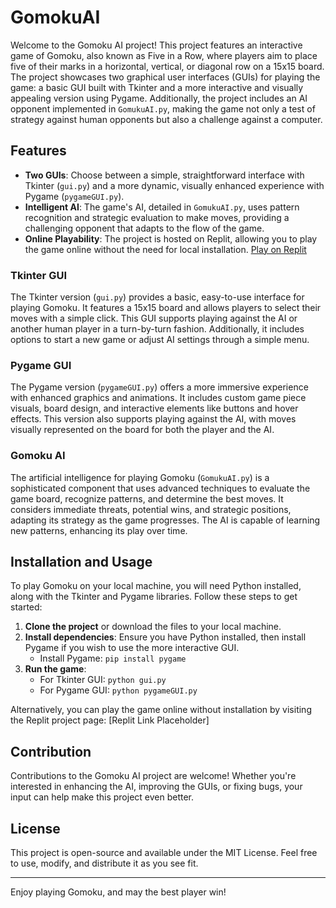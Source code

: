 # GomokuAI

Welcome to the Gomoku AI project! This project features an interactive game of Gomoku, also known as Five in a Row, where players aim to place five of their marks in a horizontal, vertical, or diagonal row on a 15x15 board. The project showcases two graphical user interfaces (GUIs) for playing the game: a basic GUI built with Tkinter and a more interactive and visually appealing version using Pygame. Additionally, the project includes an AI opponent implemented in `GomukuAI.py`, making the game not only a test of strategy against human opponents but also a challenge against a computer.

## Features

- **Two GUIs**: Choose between a simple, straightforward interface with Tkinter (`gui.py`) and a more dynamic, visually enhanced experience with Pygame (`pygameGUI.py`).
- **Intelligent AI**: The game's AI, detailed in `GomukuAI.py`, uses pattern recognition and strategic evaluation to make moves, providing a challenging opponent that adapts to the flow of the game.
- **Online Playability**: The project is hosted on Replit, allowing you to play the game online without the need for local installation. [Play on Replit](#replit-link-placeholder)

### Tkinter GUI

The Tkinter version (`gui.py`) provides a basic, easy-to-use interface for playing Gomoku. It features a 15x15 board and allows players to select their moves with a simple click. This GUI supports playing against the AI or another human player in a turn-by-turn fashion. Additionally, it includes options to start a new game or adjust AI settings through a simple menu.

### Pygame GUI

The Pygame version (`pygameGUI.py`) offers a more immersive experience with enhanced graphics and animations. It includes custom game piece visuals, board design, and interactive elements like buttons and hover effects. This version also supports playing against the AI, with moves visually represented on the board for both the player and the AI.

### Gomoku AI

The artificial intelligence for playing Gomoku (`GomukuAI.py`) is a sophisticated component that uses advanced techniques to evaluate the game board, recognize patterns, and determine the best moves. It considers immediate threats, potential wins, and strategic positions, adapting its strategy as the game progresses. The AI is capable of learning new patterns, enhancing its play over time.

## Installation and Usage

To play Gomoku on your local machine, you will need Python installed, along with the Tkinter and Pygame libraries. Follow these steps to get started:

1. **Clone the project** or download the files to your local machine.
2. **Install dependencies**: Ensure you have Python installed, then install Pygame if you wish to use the more interactive GUI.
    - Install Pygame: `pip install pygame`
3. **Run the game**:
    - For Tkinter GUI: `python gui.py`
    - For Pygame GUI: `python pygameGUI.py`

Alternatively, you can play the game online without installation by visiting the Replit project page: [Replit Link Placeholder]

## Contribution

Contributions to the Gomoku AI project are welcome! Whether you're interested in enhancing the AI, improving the GUIs, or fixing bugs, your input can help make this project even better.

## License

This project is open-source and available under the MIT License. Feel free to use, modify, and distribute it as you see fit.

---

Enjoy playing Gomoku, and may the best player win!
